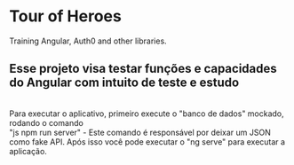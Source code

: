 <h1>Tour of Heroes </h2>
Training Angular, Auth0 and other libraries.
<h2> Esse projeto visa testar funções e capacidades do Angular com intuito de teste e estudo </h2><br>
Para executar o aplicativo, primeiro execute o "banco de dados" mockado, rodando o comando <br>
"js npm run server" 
- Este comando é responsável por deixar um JSON como fake API.
Após isso você pode executar o "ng serve" para executar a aplicação.
